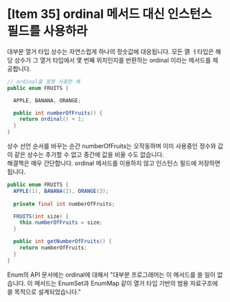 # [Item 35] ordinal 메서드 대신 인스턴스 필드를 사용하라

대부분 열거 타입 상수는 자연스럽게 하나의 정숫값에 대응됩니다. 모든 엵 ㅓ타입은 해당 상수가 그 열거 타입에서 몇 번째 위치인지를 반환하는 ordinal 이라는 메서드를 제공합니다.

``` java
// ordinal을 잘못 사용한 예
public enum FRUITS {

  APPLE, BANANA, ORANGE;

  public int numberOfFruits() {
    return ordinal() + 1;
  }
}

```
상수 선언 순서를 바꾸는 순간 numberOfFruits는 오작동하며 이미 사용중인 정수와 값이 같은 상수는 추가할 수 없고 중간에 값을 비울 수도 없습니다.</br>
해결책은 매우 간단합니다. ordinal 메서드를 이용하지 않고 인스턴스 필드에 저장하면 됩니다.
``` java
public enum FRUITS {
  APPLE(1), BANANA(2), ORANGE(3);
  
  private final int numberOfFruits;

  FRUITS(int size) {
    this.numberOfFruits = size; 
  }

  public int getNumberOfFruits() {
    return numberOfFruits;
  }
}
```
Enum의 API 문서에는 ordinal에 대해서 "대부분 프로그래머는 이 메서드를 쓸 일이 없습니다. 이 메서드는 EnumSet과 EnumMap 같이 열거 타입 기반의 범용 자료구조에 쓸 목적으로 설계되었습니다."